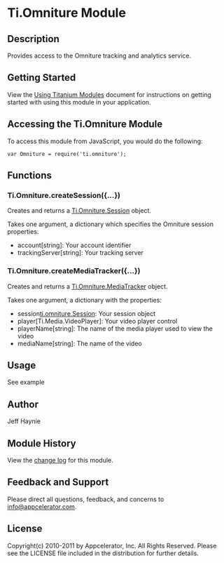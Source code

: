 # Ti.Omniture Module

## Description

Provides access to the Omniture tracking and analytics service.

## Getting Started

View the [Using Titanium Modules](http://docs.appcelerator.com/titanium/2.0/#!/guide/Using_Titanium_Modules) document for instructions on getting
started with using this module in your application.

## Accessing the Ti.Omniture Module

To access this module from JavaScript, you would do the following:

	var Omniture = require('ti.omniture');

## Functions

### Ti.Omniture.createSession({...})

Creates and returns a [Ti.Omniture.Session][] object.

Takes one argument, a dictionary which specifies the Omniture session properties.

* account[string]: Your account identifier
* trackingServer[string]: Your tracking server

### Ti.Omniture.createMediaTracker({...})

Creates and returns a [Ti.Omniture.MediaTracker][] object.

Takes one argument, a dictionary with the properties:

* session[ti.omniture.Session]: Your session object
* player[Ti.Media.VideoPlayer]: Your video player control
* playerName[string]: The name of the media player used to view the video
* mediaName[string]: The name of the video

## Usage

See example

## Author

Jeff Haynie

## Module History

View the [change log](changelog.html) for this module.

## Feedback and Support

Please direct all questions, feedback, and concerns to [info@appcelerator.com](mailto:info@appcelerator.com?subject=iOS%20Omniture%20Module).

## License

Copyright(c) 2010-2011 by Appcelerator, Inc. All Rights Reserved. Please see the LICENSE file included in the distribution for further details.

[Ti.Omniture.Session]: session.html
[Ti.Omniture.MediaTracker]: mediaTracker.html

